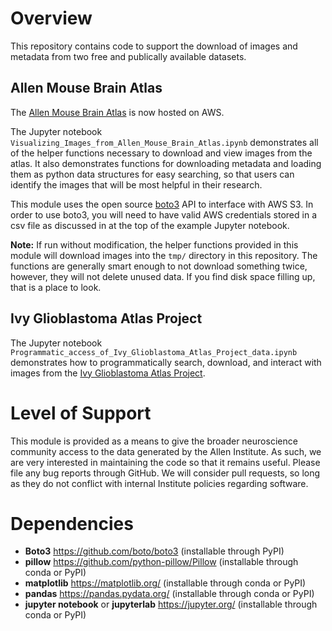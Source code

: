 # Overview

This repository contains code to support the download of images and metadata
from two free and publically available datasets.

## Allen Mouse Brain Atlas
The [Allen Mouse Brain Atlas](https://registry.opendata.aws/allen-mouse-brain-atlas/)
is now hosted on AWS.

The Jupyter notebook ``Visualizing_Images_from_Allen_Mouse_Brain_Atlas.ipynb``
demonstrates all of the helper functions necessary to download and view
images from the atlas. It also demonstrates functions for downloading
metadata and loading them as python data structures for easy searching,
so that users can identify the images that will be most helpful in their
research.

This module uses the open source [boto3](https://github.com/boto/boto3) API
to interface with AWS S3. In order to use boto3, you will need to have valid
AWS credentials stored in a csv file as discussed in at the top of the example
Jupyter notebook.

**Note:** If run without modification, the helper functions provided in this
module will download images into the ```tmp/``` directory in this repository.
The functions are generally smart enough to not download something twice,
however, they will not delete unused data. If you find disk space filling
up, that is a place to look.

## Ivy Glioblastoma Atlas Project

The Jupyter notebook ``Programmatic_access_of_Ivy_Glioblastoma_Atlas_Project_data.ipynb``
demonstrates how to programmatically search, download, and interact with
images from the [Ivy Glioblastoma Atlas Project](https://glioblastoma.alleninstitute.org/).

# Level of Support

This module is provided as a means to give the broader neuroscience community
access to the data generated by the Allen Institute. As such, we are very
interested in maintaining the code so that it remains useful. Please file
any bug reports through GitHub. We will consider pull requests, so long as
they do not conflict with internal Institute policies regarding software.

# Dependencies

* **Boto3** https://github.com/boto/boto3 (installable through PyPI)
* **pillow** https://github.com/python-pillow/Pillow (installable through conda or PyPI)
* **matplotlib** https://matplotlib.org/ (installable through conda or PyPI)
* **pandas** https://pandas.pydata.org/ (installable through conda or PyPI)
* **jupyter notebook** or **jupyterlab** https://jupyter.org/ (installable through conda or PyPI)
